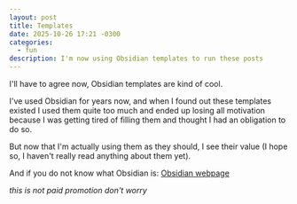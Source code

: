 ```yaml
---
layout: post
title: Templates
date: 2025-10-26 17:21 -0300
categories:
  - fun
description: I'm now using Obsidian templates to run these posts
---
```

I'll have to agree now, Obsidian templates are kind of cool.

I've used Obsidian for years now, and when I found out these templates existed I used them quite too much and ended up losing all motivation because I was getting tired of filling them and thought I had an obligation to do so.

But now that I'm actually using them as they should, I see their value (I hope so, I haven't really read anything about them yet).

And if you do not know what Obsidian is: [Obsidian webpage](https://obsidian.md/)

*this is not paid promotion don't worry*